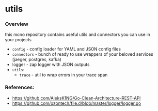 # utils

### Overview

this mono repository contains useful utils and connectors you can use in your projects

* `config` - config loader for YAML and JSON config files
* `connectors` - bunch of ready to use wrappers of your beloved services (jaeger, postgres, kafka) 
* logger - zap logger with JSON outputs
* `utils`:
  * `trace` - util to wrap errors in your trace span

### References:

* https://github.com/AleksK1NG/Go-Clean-Architecture-REST-API
* https://github.com/ozontech/file.d/blob/master/logger/logger.go